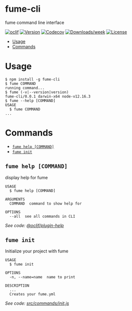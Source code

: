 fume-cli
========

fume command line interface

[![oclif](https://img.shields.io/badge/cli-oclif-brightgreen.svg)](https://oclif.io)
[![Version](https://img.shields.io/npm/v/fume-cli.svg)](https://npmjs.org/package/fume-cli)
[![Codecov](https://codecov.io/gh/fumeapp/fume-cli/branch/master/graph/badge.svg)](https://codecov.io/gh/fumeapp/fume-cli)
[![Downloads/week](https://img.shields.io/npm/dw/fume-cli.svg)](https://npmjs.org/package/fume-cli)
[![License](https://img.shields.io/npm/l/fume-cli.svg)](https://github.com/fumeapp/fume-cli/blob/master/package.json)

<!-- toc -->
* [Usage](#usage)
* [Commands](#commands)
<!-- tocstop -->
# Usage
<!-- usage -->
```sh-session
$ npm install -g fume-cli
$ fume COMMAND
running command...
$ fume (-v|--version|version)
fume-cli/0.0.1 darwin-x64 node-v12.16.3
$ fume --help [COMMAND]
USAGE
  $ fume COMMAND
...
```
<!-- usagestop -->
# Commands
<!-- commands -->
* [`fume help [COMMAND]`](#fume-help-command)
* [`fume init`](#fume-init)

## `fume help [COMMAND]`

display help for fume

```
USAGE
  $ fume help [COMMAND]

ARGUMENTS
  COMMAND  command to show help for

OPTIONS
  --all  see all commands in CLI
```

_See code: [@oclif/plugin-help](https://github.com/oclif/plugin-help/blob/v3.0.1/src/commands/help.ts)_

## `fume init`

Initialize your project with fume

```
USAGE
  $ fume init

OPTIONS
  -n, --name=name  name to print

DESCRIPTION
  ...
  Creates your fume.yml
```

_See code: [src/commands/init.js](https://github.com/fumeapp/fume-cli/blob/v0.0.1/src/commands/init.js)_
<!-- commandsstop -->
